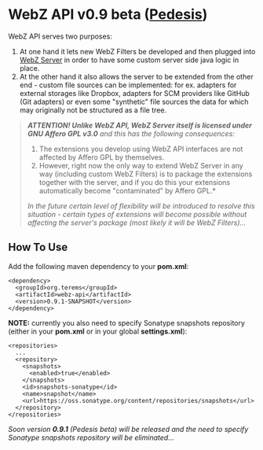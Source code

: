 # WebZ API v0.9 beta ([Pedesis](https://www.pinterest.com/teremterem/pedesis-from-ancient-greek-a-leaping/))

WebZ API serves two purposes:
 1. At one hand it lets new WebZ Filters be developed and then plugged into [WebZ Server](https://github.com/terems-org/webz-server) in order to have some custom server side java logic in place.
 1. At the other hand it also allows the server to be extended from the other end - custom file sources can be implemented: for ex. adapters for external storages like Dropbox, adapters for SCM providers like GitHub (Git adapters) or even some "synthetic" file sources the data for which may originally not be structured as a file tree.

> ***ATTENTION! Unlike WebZ API, WebZ Server itself is licensed under GNU Affero GPL v3.0*** *and this has the following consequences:*
>  1. The extensions you develop using WebZ API interfaces are not affected by Affero GPL by themselves.
>  1. However, right now the only way to extend WebZ Server in any way (including custom WebZ Filters) is to package the extensions together with the server, and if you do this your extensions automatically become "contaminated" by Affero GPL.*
>
> *In the future certain level of flexibility will be introduced to resolve this situation - certain types of extensions will become possible without affecting the server's package (most likely it will be WebZ Filters)...*

How To Use
------

Add the following maven dependency to your **pom.xml**:
```
<dependency>
  <groupId>org.terems</groupId>
  <artifactId>webz-api</artifactId>
  <version>0.9.1-SNAPSHOT</version>
</dependency>
```

**NOTE:** currently you also need to specify Sonatype snapshots repository (either in your **pom.xml** or in your global **settings.xml**):
```
<repositories>
  ...
  <repository>
    <snapshots>
      <enabled>true</enabled>
    </snapshots>
    <id>snapshots-sonatype</id>
    <name>snapshot</name>
    <url>https://oss.sonatype.org/content/repositories/snapshots</url>
  </repository>
</repositories>
```
*Soon version* ***0.9.1*** *(Pedesis beta) will be released and the need to specify Sonatype snapshots repository will be eliminated...*
